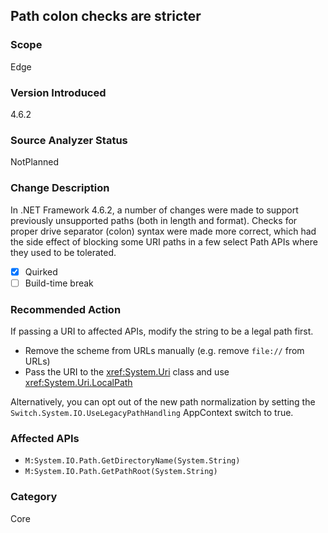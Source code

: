 ## Path colon checks are stricter

### Scope
Edge

### Version Introduced
4.6.2

### Source Analyzer Status
NotPlanned

### Change Description

In .NET Framework 4.6.2, a number of changes were made to support previously
unsupported paths (both in length and format). Checks for proper drive separator
(colon) syntax were made more correct, which had the side effect of blocking
some URI paths in a few select Path APIs where they used to be tolerated.

- [x] Quirked
- [ ] Build-time break

### Recommended Action

If passing a URI to affected APIs, modify the string to be a legal path first.

- Remove the scheme from URLs manually (e.g. remove `file://` from URLs)
- Pass the URI to the <xref:System.Uri> class and use <xref:System.Uri.LocalPath>

Alternatively, you can opt out of the new path normalization by setting the `Switch.System.IO.UseLegacyPathHandling` AppContext switch to true.

### Affected APIs

* `M:System.IO.Path.GetDirectoryName(System.String)`
* `M:System.IO.Path.GetPathRoot(System.String)`

### Category
Core

<!-- breaking change id: 158 -->
